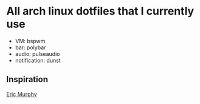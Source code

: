 # All arch linux dotfiles that I currently use

* VM: bspwm
* bar: polybar
* audio: pulseaudio
* notification: dunst

## Inspiration
[Eric Murphy](https://github.com/ericmurphyxyz/dotfiles)
